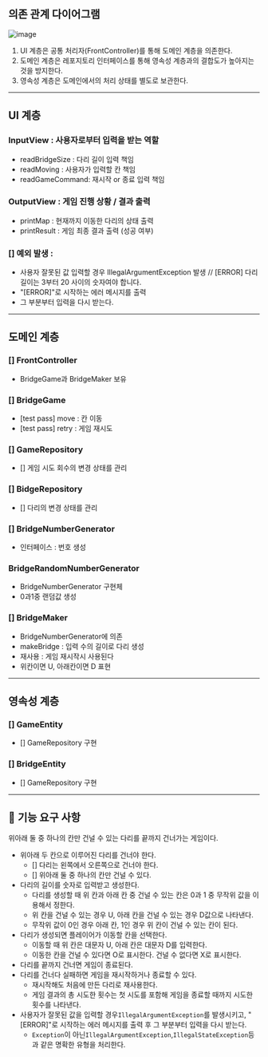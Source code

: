## 의존 관계 다이어그램

![image](https://velog.velcdn.com/images/urtimeislimited/post/929c14f5-e9d6-4cdd-966c-69f57b5d4564/image.png)

1. UI 계층은 공통 처리자(FrontController)를 통해 도메인 계층을 의존한다.
2. 도메인 계층은 레포지토리 인터페이스를 통해 영속성 계층과의 결합도가 높아지는 것을 방지한다.
3. 영속성 계층은 도메인에서의 처리 상태를 별도로 보관한다.
---

## UI 계층

### InputView : 사용자로부터 입력을 받는 역할

- readBridgeSize : 다리 길이 입력 책임
- readMoving : 사용자가 입력할 칸 책임
- readGameCommand: 재시작 or 종료 입력 책임

### OutputView : 게임 진행 상황 / 결과 출력

- printMap :  현재까지 이동한 다리의 상태 출력
- printResult : 게임 최종 결과 출력 (성공 여부)

### [] 예외 발생 :

- 사용자 잘못된 값 입력할 경우 IllegalArgumentException 발생 // [ERROR] 다리 길이는 3부터 20 사이의 숫자여야 합니다.
- "[ERROR]"로 시작하는 에러 메시지를 출력
- 그 부분부터 입력을 다시 받는다.

---

## 도메인 계층

### [] FrontController

- BridgeGame과 BridgeMaker 보유

### [] BridgeGame

- [test pass] move : 칸 이동
- [test pass] retry : 게임 재시도

### [] GameRepository

- [] 게임 시도 회수의 변경 상태를 관리

### [] BidgeRepository

- [] 다리의 변경 상태를 관리

### [] BridgeNumberGenerator

- 인터페이스 : 번호 생성

### BridgeRandomNumberGenerator

- BridgeNumberGenerator 구현체
- 0과1중 랜덤값 생성

### [] BridgeMaker

- BridgeNumberGenerator에 의존
- makeBridge : 입력 수의 길이로 다리 생성
- 재사용 : 게임 재시작시 사용된다
- 위칸이면 U, 아래칸이면 D 표현

---

## 영속성 계층

### [] GameEntity

- [] GameRepository 구현

### [] BridgeEntity

- [] GameRepository 구현

---

## 🚀 기능 요구 사항

위아래 둘 중 하나의 칸만 건널 수 있는 다리를 끝까지 건너가는 게임이다.

- 위아래 두 칸으로 이루어진 다리를 건너야 한다.
    - [] 다리는 왼쪽에서 오른쪽으로 건너야 한다.
    - [] 위아래 둘 중 하나의 칸만 건널 수 있다.
- 다리의 길이를 숫자로 입력받고 생성한다.
    - 다리를 생성할 때 위 칸과 아래 칸 중 건널 수 있는 칸은 0과 1 중 무작위 값을 이용해서 정한다.
    - 위 칸을 건널 수 있는 경우 U, 아래 칸을 건널 수 있는 경우 D값으로 나타낸다.
    - 무작위 값이 0인 경우 아래 칸, 1인 경우 위 칸이 건널 수 있는 칸이 된다.
- 다리가 생성되면 플레이어가 이동할 칸을 선택한다.
    - 이동할 때 위 칸은 대문자 U, 아래 칸은 대문자 D를 입력한다.
    - 이동한 칸을 건널 수 있다면 O로 표시한다. 건널 수 없다면 X로 표시한다.
- 다리를 끝까지 건너면 게임이 종료된다.
- 다리를 건너다 실패하면 게임을 재시작하거나 종료할 수 있다.
    - 재시작해도 처음에 만든 다리로 재사용한다.
    - 게임 결과의 총 시도한 횟수는 첫 시도를 포함해 게임을 종료할 때까지 시도한 횟수를 나타낸다.
- 사용자가 잘못된 값을 입력할 경우`IllegalArgumentException`를 발생시키고, "[ERROR]"로 시작하는 에러 메시지를 출력 후 그 부분부터 입력을 다시 받는다.
    - `Exception`이 아닌`IllegalArgumentException`,`IllegalStateException`등과 같은 명확한 유형을 처리한다.